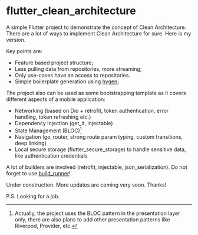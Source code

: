 # flutter_clean_architecture

A simple Flutter project to demonstrate the concept of Clean Architecture. There are a lot of ways to implement Clean Architecture for sure. Here is my version. 

Key points are:

- Feature based project structure;
- Less pulling data from repositories, more streaming;
- Only use-cases have an access to repositories.  
- Simple boilerplate generation using [hygen](https://hygen.io);

The project also can be used as some bootstrapping template as it covers different aspects of a mobile application:

- Networking (based on Dio + retrofit, token authentication, error handling, token refreshing etc.)
- Dependency Injection (get_it, injectable)
- State Management (BLOC)[^1] 
- Navigation (go_router, strong route param typing, custom transitions, deep linking)
- Local secure storage (flutter_secure_storage) to handle sensitive data, like authentication credentials

A lot of builders are involved (retrofit, injectable, json_serialization). Do not forget to use [build_runner](https://pub.dev/packages/build_runner)! 

[^1]: Actually, the project uses the BLOC pattern in the presentation layer only, there are also plans to add other presentation patterns like Riverpod, Provider, etc.

Under construction. More updates are coming very soon. 
Thanks!

P.S. Looking for a job. 
